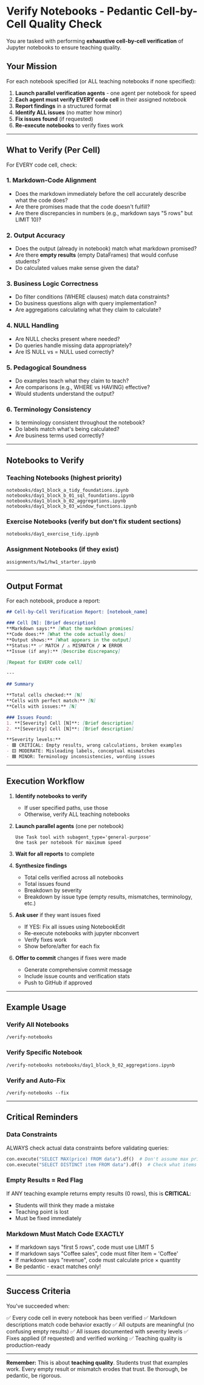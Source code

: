# Verify Notebooks - Pedantic Cell-by-Cell Quality Check

You are tasked with performing **exhaustive cell-by-cell verification** of Jupyter notebooks to ensure teaching quality.

## Your Mission

For each notebook specified (or ALL teaching notebooks if none specified):

1. **Launch parallel verification agents** - one agent per notebook for speed
2. **Each agent must verify EVERY code cell** in their assigned notebook
3. **Report findings** in a structured format
4. **Identify ALL issues** (no matter how minor)
5. **Fix issues found** (if requested)
6. **Re-execute notebooks** to verify fixes work

---

## What to Verify (Per Cell)

For EVERY code cell, check:

### 1. Markdown-Code Alignment
- Does the markdown immediately before the cell accurately describe what the code does?
- Are there promises made that the code doesn't fulfill?
- Are there discrepancies in numbers (e.g., markdown says "5 rows" but LIMIT 10)?

### 2. Output Accuracy
- Does the output (already in notebook) match what markdown promised?
- Are there **empty results** (empty DataFrames) that would confuse students?
- Do calculated values make sense given the data?

### 3. Business Logic Correctness
- Do filter conditions (WHERE clauses) match data constraints?
- Do business questions align with query implementation?
- Are aggregations calculating what they claim to calculate?

### 4. NULL Handling
- Are NULL checks present where needed?
- Do queries handle missing data appropriately?
- Are IS NULL vs = NULL used correctly?

### 5. Pedagogical Soundness
- Do examples teach what they claim to teach?
- Are comparisons (e.g., WHERE vs HAVING) effective?
- Would students understand the output?

### 6. Terminology Consistency
- Is terminology consistent throughout the notebook?
- Do labels match what's being calculated?
- Are business terms used correctly?

---

## Notebooks to Verify

### Teaching Notebooks (highest priority)
```
notebooks/day1_block_a_tidy_foundations.ipynb
notebooks/day1_block_b_01_sql_foundations.ipynb
notebooks/day1_block_b_02_aggregations.ipynb
notebooks/day1_block_b_03_window_functions.ipynb
```

### Exercise Notebooks (verify but don't fix student sections)
```
notebooks/day1_exercise_tidy.ipynb
```

### Assignment Notebooks (if they exist)
```
assignments/hw1/hw1_starter.ipynb
```

---

## Output Format

For each notebook, produce a report:

```markdown
## Cell-by-Cell Verification Report: [notebook_name]

### Cell [N]: [Brief description]
**Markdown says:** [What the markdown promises]
**Code does:** [What the code actually does]
**Output shows:** [What appears in the output]
**Status:** ✅ MATCH / ⚠️ MISMATCH / ❌ ERROR
**Issue (if any):** [Describe discrepancy]

[Repeat for EVERY code cell]

---

## Summary

**Total cells checked:** [N]
**Cells with perfect match:** [N]
**Cells with issues:** [N]

### Issues Found:
1. **[Severity] Cell [N]**: [Brief description]
2. **[Severity] Cell [N]**: [Brief description]

**Severity levels:**
- 🟥 CRITICAL: Empty results, wrong calculations, broken examples
- 🟨 MODERATE: Misleading labels, conceptual mismatches
- 🟦 MINOR: Terminology inconsistencies, wording issues
```

---

## Execution Workflow

1. **Identify notebooks to verify**
   - If user specified paths, use those
   - Otherwise, verify ALL teaching notebooks

2. **Launch parallel agents** (one per notebook)
   ```
   Use Task tool with subagent_type='general-purpose'
   One task per notebook for maximum speed
   ```

3. **Wait for all reports** to complete

4. **Synthesize findings**
   - Total cells verified across all notebooks
   - Total issues found
   - Breakdown by severity
   - Breakdown by issue type (empty results, mismatches, terminology, etc.)

5. **Ask user** if they want issues fixed
   - If YES: Fix all issues using NotebookEdit
   - Re-execute notebooks with jupyter nbconvert
   - Verify fixes work
   - Show before/after for each fix

6. **Offer to commit** changes if fixes were made
   - Generate comprehensive commit message
   - Include issue counts and verification stats
   - Push to GitHub if approved

---

## Example Usage

### Verify All Notebooks
```
/verify-notebooks
```

### Verify Specific Notebook
```
/verify-notebooks notebooks/day1_block_b_02_aggregations.ipynb
```

### Verify and Auto-Fix
```
/verify-notebooks --fix
```

---

## Critical Reminders

### Data Constraints
ALWAYS check actual data constraints before validating queries:
```python
con.execute("SELECT MAX(price) FROM data").df()  # Don't assume max price!
con.execute("SELECT DISTINCT item FROM data").df()  # Check what items exist!
```

### Empty Results = Red Flag
If ANY teaching example returns empty results (0 rows), this is **CRITICAL**:
- Students will think they made a mistake
- Teaching point is lost
- Must be fixed immediately

### Markdown Must Match Code EXACTLY
- If markdown says "first 5 rows", code must use LIMIT 5
- If markdown says "Coffee sales", code must filter Item = 'Coffee'
- If markdown says "revenue", code must calculate price × quantity
- Be pedantic - exact matches only!

---

## Success Criteria

You've succeeded when:

✅ Every code cell in every notebook has been verified
✅ Markdown descriptions match code behavior exactly
✅ All outputs are meaningful (no confusing empty results)
✅ All issues documented with severity levels
✅ Fixes applied (if requested) and verified working
✅ Teaching quality is production-ready

---

**Remember:** This is about **teaching quality**. Students trust that examples work. Every empty result or mismatch erodes that trust. Be thorough, be pedantic, be rigorous.
